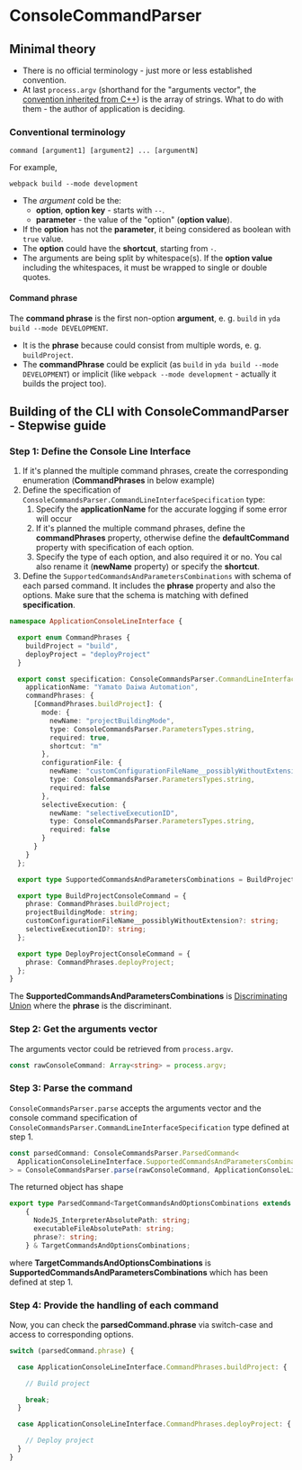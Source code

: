 # ConsoleCommandParser

## Minimal theory

* There is no official terminology - just more or less established convention.
* At last `process.argv` (shorthand for the "arguments vector", the [convention inherited from C++](https://stackoverflow.com/questions/3024197/what-does-int-argc-char-argv-mean))
  is the array of strings. What to do with them - the author of application is deciding.

### Conventional terminology

```
command [argument1] [argument2] ... [argumentN]
```

For example,

```
webpack build --mode development
```

* The *argument* cold be the:
  * **option**, **option key** - starts with `--`. 
  * **parameter** -  the value of the "option" (**option value**).
* If the **option** has not the **parameter**, it being considered as boolean with `true` value.
* The **option** could have the **shortcut**, starting from `-`.
* The arguments are being split by whitespace(s). If the **option value** including the whitespaces, it must be wrapped
  to single or double quotes.


#### Command phrase

The **command phrase** is the first non-option **argument**, e. g. `build` in `yda build --mode DEVELOPMENT`.

* It is the **phrase** because could consist from multiple words, e. g. `buildProject`.
* The **commandPhrase** could be explicit (as `build` in `yda build --mode DEVELOPMENT`) or implicit
  (like `webpack --mode development` - actually it builds the project too).


## Building of the CLI with ConsoleCommandParser - Stepwise guide

### Step 1: Define the Console Line Interface

1. If it's planned the multiple command phrases, create the corresponding enumeration (**CommandPhrases** in below example)
2. Define the specification of `ConsoleCommandsParser.CommandLineInterfaceSpecification` type:
   1. Specify the **applicationName** for the accurate logging if some error will occur
   2. If it's planned the multiple command phrases, define the **commandPhrases** property, otherwise define the 
     **defaultCommand** property with specification of each option.
   3. Specify the type of each option, and also required it or no. You cal also rename it (**newName** property) or
      specify the **shortcut**.
3. Define the `SupportedCommandsAndParametersCombinations` with schema of each parsed command. It includes the **phrase**
   property and also the options. Make sure that the schema is matching with defined **specification**.


```typescript
namespace ApplicationConsoleLineInterface {

  export enum CommandPhrases {
    buildProject = "build",
    deployProject = "deployProject"
  }

  export const specification: ConsoleCommandsParser.CommandLineInterfaceSpecification = {
    applicationName: "Yamato Daiwa Automation",
    commandPhrases: {
      [CommandPhrases.buildProject]: {
        mode: {
          newName: "projectBuildingMode",
          type: ConsoleCommandsParser.ParametersTypes.string,
          required: true,
          shortcut: "m"
        },
        configurationFile: {
          newName: "customConfigurationFileName__possiblyWithoutExtension",
          type: ConsoleCommandsParser.ParametersTypes.string,
          required: false
        },
        selectiveExecution: {
          newName: "selectiveExecutionID",
          type: ConsoleCommandsParser.ParametersTypes.string,
          required: false
        }
      }
    }
  };

  export type SupportedCommandsAndParametersCombinations = BuildProjectConsoleCommand | DeployProjectConsoleCommand;

  export type BuildProjectConsoleCommand = {
    phrase: CommandPhrases.buildProject;
    projectBuildingMode: string;
    customConfigurationFileName__possiblyWithoutExtension?: string;
    selectiveExecutionID?: string;
  };

  export type DeployProjectConsoleCommand = {
    phrase: CommandPhrases.deployProject;
  };
}
```

The **SupportedCommandsAndParametersCombinations** is [Discriminating Union](https://www.typescriptlang.org/docs/handbook/unions-and-intersections.html#discriminating-unions)
where the **phrase** is the discriminant.


### Step 2: Get the arguments vector

The arguments vector could be retrieved from `process.argv`.

```typescript
const rawConsoleCommand: Array<string> = process.argv;
```


### Step 3: Parse the command

`ConsoleCommandsParser.parse` accepts the arguments vector and the console command specification of 
`ConsoleCommandsParser.CommandLineInterfaceSpecification` type defined at step 1.

```typescript
const parsedCommand: ConsoleCommandsParser.ParsedCommand<
  ApplicationConsoleLineInterface.SupportedCommandsAndParametersCombinations
> = ConsoleCommandsParser.parse(rawConsoleCommand, ApplicationConsoleLineInterface.specification);
```

The returned object has shape

```typescript
export type ParsedCommand<TargetCommandsAndOptionsCombinations extends GeneralizedCommandsAndOptionsCombinations> =
    {
      NodeJS_InterpreterAbsolutePath: string;
      executableFileAbsolutePath: string;
      phrase?: string;
    } & TargetCommandsAndOptionsCombinations;
```

where **TargetCommandsAndOptionsCombinations** is **SupportedCommandsAndParametersCombinations** which has been defined
at step 1.


### Step 4: Provide the handling of each command

Now, you can check the **parsedCommand.phrase** via switch-case and access to corresponding options.


```typescript
switch (parsedCommand.phrase) {

  case ApplicationConsoleLineInterface.CommandPhrases.buildProject: {

    // Build project

    break;
  }

  case ApplicationConsoleLineInterface.CommandPhrases.deployProject: {

    // Deploy project
  }
}
```
